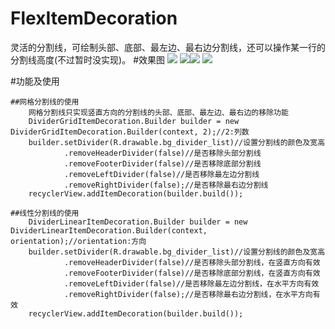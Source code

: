 # FlexItemDecoration
灵活的分割线，可绘制头部、底部、最左边、最右边分割线，还可以操作某一行的分割线高度(不过暂时没实现)。
#效果图
![](https://github.com/ckrgithub/FlexItemDecoration/blob/master/screenshot/Screenshot_1.png)	![](https://github.com/ckrgithub/FlexItemDecoration/blob/master/screenshot/Screenshot_2.png)![](https://github.com/ckrgithub/FlexItemDecoration/blob/master/screenshot/Screenshot_3.png)	![](https://github.com/ckrgithub/FlexItemDecoration/blob/master/screenshot/Screenshot_4.png)

#功能及使用

	##网格分割线的使用
		网格分割线只实现竖直方向的分割线的头部、底部、最左边、最右边的移除功能
		DividerGridItemDecoration.Builder builder = new DividerGridItemDecoration.Builder(context, 2);//2:列数
		builder.setDivider(R.drawable.bg_divider_list)//设置分割线的颜色及宽高
                .removeHeaderDivider(false)//是否移除头部分割线
                .removeFooterDivider(false)//是否移除底部分割线
                .removeLeftDivider(false)//是否移除最左边分割线
                .removeRightDivider(false);//是否移除最右边分割线
		recyclerView.addItemDecoration(builder.build());

	##线性分割线的使用
		DividerLinearItemDecoration.Builder builder = new DividerLinearItemDecoration.Builder(context, orientation);//orientation:方向
		builder.setDivider(R.drawable.bg_divider_list)//设置分割线的颜色及宽高
                .removeHeaderDivider(false)//是否移除头部分割线，在竖直方向有效
                .removeFooterDivider(false)//是否移除底部分割线，在竖直方向有效
                .removeLeftDivider(false)//是否移除最左边分割线，在水平方向有效
                .removeRightDivider(false);//是否移除最右边分割线，在水平方向有效
		recyclerView.addItemDecoration(builder.build());
